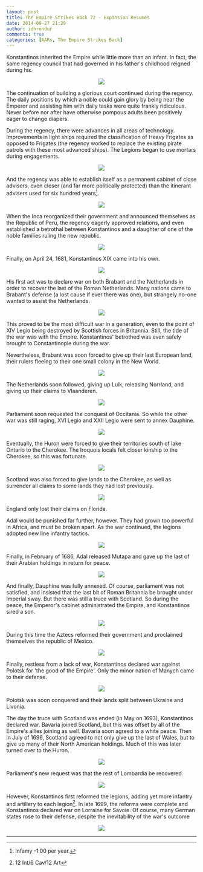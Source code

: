 ```yaml
---
layout: post
title: The Empire Strikes Back 72 - Expansion Resumes
date: 2014-09-27 21:29
author: idhrendur
comments: true
categories: [AARs, The Empire Strikes Back]
---
```

Konstantinos inherited the Empire while little more than an infant. In fact, the same regency council that had governed in his father's childhood reigned during his.
<p align="center"><img src="/assets/tesb_images/72-1.png"></p>

The continuation of building a glorious court continued during the regency. The daily positions by which a noble could gain glory by being near the Emperor and assisting him with daily tasks were quite frankly ridiculous. Never before nor after have otherwise pompous adults been positively eager to change diapers.

During the regency, there were advances in all areas of technology. Improvements in light ships required the classification of Heavy Frigates as opposed to Frigates (the regency worked to replace the existing pirate patrols with these most advanced ships). The Legions began to use mortars during engagements.
<p align="center"><img src="/assets/tesb_images/72-2.png"></p>

And the regency was able to establish itself as a permanent cabinet of close advisers, even closer (and far more politically protected) than the itinerant advisers used for six hundred years[^1].
<p align="center"><img src="/assets/tesb_images/72-3.png"></p>

When the Inca reorganized their government and announced themselves as the Republic of Peru, the regency eagerly approved relations, and even established a betrothal between Konstantinos and a daughter of one of the noble families ruling the new republic.
<p align="center"><img src="/assets/tesb_images/72-4.png"></p>

Finally, on April 24, 1681, Konstantinos XIX came into his own.
<p align="center"><img src="/assets/tesb_images/72-5.png"></p>

His first act was to declare war on both Brabant and the Netherlands in order to recover the last of the Roman Netherlands. Many nations came to Brabant's defense (a lost cause if ever there was one), but strangely no-one wanted to assist the Netherlands.
<p align="center"><img src="/assets/tesb_images/72-6.png"></p>

This proved to be the most difficult war in a generation, even to the point of XIV Legio being destroyed by Scottish forces in Britannia. Still, the tide of the war was with the Empire. Konstantinos' betrothed was even safely brought to Constantinople during the war.

Nevertheless, Brabant was soon forced to give up their last European land, their rulers fleeing to their one small colony in the New World.
<p align="center"><img src="/assets/tesb_images/72-7.png"></p>

The Netherlands soon followed, giving up Luik, releasing Norrland, and giving up their claims to Vlaanderen.
<p align="center"><img src="/assets/tesb_images/72-8.png"></p>

Parliament soon requested the conquest of Occitania. So while the other war was still raging, XVI Legio and XXII Legio were sent to annex Dauphine.
<p align="center"><img src="/assets/tesb_images/72-9.png"></p>

Eventually, the Huron were forced to give their territories south of lake Ontario to the Cherokee. The Iroquois locals felt closer kinship to the Cherokee, so this was fortunate.
<p align="center"><img src="/assets/tesb_images/72-10.png"></p>

Scotland was also forced to give lands to the Cherokee, as well as surrender all claims to some lands they had lost previously.
<p align="center"><img src="/assets/tesb_images/72-11.png"></p>

England only lost their claims on Florida.

Adal would be punished far further, however. They had grown too powerful in Africa, and must be broken apart. As the war continued, the legions adopted new line infantry tactics.
<p align="center"><img src="/assets/tesb_images/72-12.png"></p>

Finally, in February of 1686, Adal released Mutapa and gave up the last of their Arabian holdings in return for peace.
<p align="center"><img src="/assets/tesb_images/72-13.png"></p>

And finally, Dauphine was fully annexed. Of course, parliament was not satisfied, and insisted that the last bit of Roman Britannia be brought under Imperial sway. But there was still a truce with Scotland. So during the peace, the Emperor's cabinet administrated the Empire, and Konstantinos sired a son.
<p align="center"><img src="/assets/tesb_images/72-14.png"></p>

During this time the Aztecs reformed their government and proclaimed themselves the republic of Mexico.
<p align="center"><img src="/assets/tesb_images/72-15.png"></p>

Finally, restless from a lack of war, Konstantinos declared war against Polotsk for 'the good of the Empire'. Only the minor nation of Manych came to their defense.
<p align="center"><img src="/assets/tesb_images/72-16.png"></p>

Polotsk was soon conquered and their lands split between Ukraine and Livonia.

The day the truce with Scotland was ended (in May on 1693), Konstantinos declared war. Bavaria joined Scotland, but this was offset by all of the Empire's allies joining as well. Bavaria soon agreed to a white peace. Then in July of 1696, Scotland agreed to not only give up the last of Wales, but to give up many of their North American holdings. Much of this was later turned over to the Huron.
<p align="center"><img src="/assets/tesb_images/72-17.png"></p>

Parliament's new request was that the rest of Lombardia be recovered.
<p align="center"><img src="/assets/tesb_images/72-18.png"></p>

However, Konstantinos first reformed the legions, adding yet more infantry and artillery to each legion[^2]. In late 1699, the reforms were complete and Konstantinos declared war on Lorraine for Savoie. Of course, many German states rose to their defense, despite the inevitability of the war's outcome
<p align="center"><img src="/assets/tesb_images/72-19.png"></p>

***

[^1]: Infamy -1.00 per year.
[^2]: 12 Int/6 Cav/12 Art
